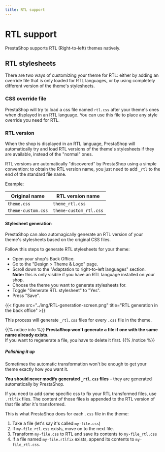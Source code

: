 ```yaml
---
title: RTL support
---
```


# RTL support

PrestaShop supports RTL (Right-to-left) themes natively.

## RTL stylesheets

There are two ways of customizing your theme for RTL: either by adding an override file that is only loaded for RTL languages, or by using completely different version of the theme's stylesheets.

### CSS override file

PrestaShop will try to load a css file named `rtl.css` after your theme's ones when displayed in an RTL language. You can use this file to place any style override you need for RTL.

### RTL version

When the shop is displayed in an RTL language, PrestaShop will automatically try and load RTL versions of the theme's stylesheets if they are available, instead of the "normal" ones.

RTL versions are automatically "discovered" by PrestaShop using a simple convention: to obtain the RTL version name, you just need to add `_rtl` to the end of the standard file name.

Example:

| Original name | RTL version name
|---------------|----------
|`theme.css`    | `theme_rtl.css`
|`theme-custom.css` | `theme-custom_rtl.css`

#### Stylesheet generation

PrestaShop can also automagically generate an RTL version of your theme's stylesheets based on the original CSS files.

Follow this steps to generate RTL stylesheets for your theme:

* Open your shop's Back Office.
* Go to the "Design > Theme & Logo" page.
* Scroll down to the "Adaptation to right-to-left languages" section.<br>
 **Note:** this is only visible if you have an RTL language installed on your shop.
* Choose the theme you want to generate stylesheets for.
* Toggle "Generate RTL stylesheet" to "Yes".
* Press "Save".

{{< figure src="../img/RTL-generation-screen.png" title="RTL generation in the back office" >}}

This process will generate `_rtl.css` files for every `.css` file in the theme.

{{% notice info %}}
**PrestaShop won't generate a file if one with the same name already exists.**<br>
If you want to regenerate a file, you have to delete it first.
{{% /notice %}}

##### Polishing it up

Sometimes the automatic transformation won't be enough to get your theme exactly how you want it.

**You should never modify generated `_rtl.css` files** – they are generated automatically by PrestaShop.

If you need to add some specific css to fix your RTL transformed files, use `.rtlfix` files. The content of those files is appended to the RTL version of that file after it's transformed.

This is what PrestaShop does for each `.css` file in the theme:

1. Take a file (let's say it's called `my-file.css`)
2. If `my-file_rtl.css` exists, move on to the next file.
3. Transform `my-file.css` to RTL and save its contents to `my-file_rtl.css`
4. If a file named `my-file.rtlfix` exists, append its contents to `my-file_rtl.css`.
